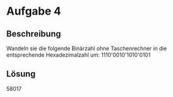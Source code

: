 # Aufgabe 4

## Beschreibung

Wandeln sie die folgende Binärzahl ohne Taschenrechner in die entsprechende
Hexadezimalzahl um: 1110'0010'1010'0101

## Lösung

58017
